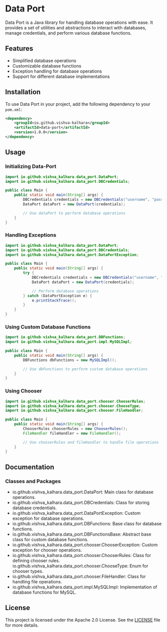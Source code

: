 # Data Port

Data Port is a Java library for handling database operations with ease. It provides a set of utilities and abstractions to interact with databases, manage credentials, and perform various database functions.

## Features

-   Simplified database operations
-   Customizable database functions
-   Exception handling for database operations
-   Support for different database implementations

## Installation

To use Data Port in your project, add the following dependency to your `pom.xml`:

```xml
<dependency>
    <groupId>io.github.vishva-kalhara</groupId>
    <artifactId>data-port</artifactId>
    <version>1.0.0</version>
</dependency>
```

## Usage

### Initializing Data-Port

```java
import io.github.vishva_kalhara.data_port.DataPort;
import io.github.vishva_kalhara.data_port.DBCredentials;

public class Main {
    public static void main(String[] args) {
        DBCredentials credentials = new DBCredentials("username", "password", "mydb");
        DataPort dataPort = new DataPort(credentials);

        // Use dataPort to perform database operations
    }
}
```

### Handling Exceptions

```java
import io.github.vishva_kalhara.data_port.DataPort;
import io.github.vishva_kalhara.data_port.DBCredentials;
import io.github.vishva_kalhara.data_port.DataPortException;

public class Main {
    public static void main(String[] args) {
        try {
            DBCredentials credentials = new DBCredentials("username", "password", "mydb");
            DataPort dataPort = new DataPort(credentials);

            // Perform database operations
        } catch (DataPortException e) {
            e.printStackTrace();
        }
    }
}
```

### Using Custom Database Functions

```java
import io.github.vishva_kalhara.data_port.DBFunctions;
import io.github.vishva_kalhara.data_port.impl.MySQLImpl;

public class Main {
    public static void main(String[] args) {
        DBFunctions dbFunctions = new MySQLImpl();

        // Use dbFunctions to perform custom database operations
    }
}
```

### Using Chooser

```java
import io.github.vishva_kalhara.data_port.chooser.ChooserRules;
import io.github.vishva_kalhara.data_port.chooser.ChooseType;
import io.github.vishva_kalhara.data_port.chooser.FileHandler;

public class Main {
    public static void main(String[] args) {
        ChooserRules chooserRules = new ChooserRules();
        FileHandler fileHandler = new FileHandler();

        // Use chooserRules and fileHandler to handle file operations
    }
}
```

## Documentation

### Classes and Packages

-   io.github.vishva_kalhara.data_port.DataPort: Main class for database operations.
-   io.github.vishva_kalhara.data_port.DBCredentials: Class for storing database credentials.
-   io.github.vishva_kalhara.data_port.DataPortException: Custom exception for database operations.
-   io.github.vishva_kalhara.data_port.DBFunctions: Base class for database functions.
-   io.github.vishva_kalhara.data_port.DBFunctionsBase: Abstract base class for custom database functions.
-   io.github.vishva_kalhara.data_port.chooser.ChooserException: Custom exception for chooser operations.
-   io.github.vishva_kalhara.data_port.chooser.ChooserRules: Class for defining chooser rules.
    io.github.vishva_kalhara.data_port.chooser.ChooseType: Enum for chooser types.
-   io.github.vishva_kalhara.data_port.chooser.FileHandler: Class for handling file operations.
-   io.github.vishva_kalhara.data_port.impl.MySQLImpl: Implementation of database functions for MySQL.

## License

This project is licensed under the Apache 2.0 License. See the [LICENSE](https://github.com/vishva-kalhara/data-port/blob/master/LICENSE) file for more details.
